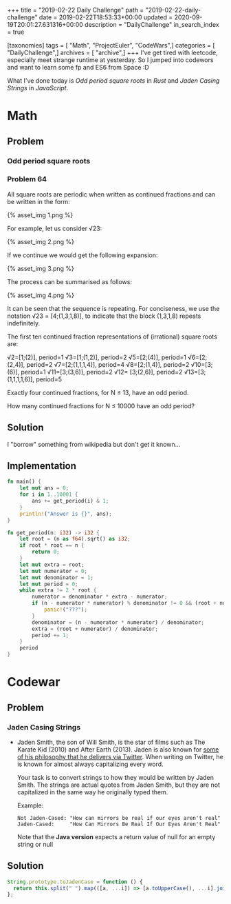 +++
title = "2019-02-22 Daily Challenge"
path = "2019-02-22-daily-challenge"
date = 2019-02-22T18:53:33+00:00
updated = 2020-09-19T20:01:27.631316+00:00
description = "DailyChallenge"
in_search_index = true

[taxonomies]
tags = [ "Math", "ProjectEuler", "CodeWars",]
categories = [ "DailyChallenge",]
archives = [ "archive",]
+++
I've get tired with leetcode, especially meet strange runtime at yesterday. So I jumped into codewors and want to learn some fp and ES6 from Space :D

What I've done today is *Odd period square roots* in *Rust* and *Jaden Casing Strings* in *JavaScript*.

<!-- more -->

# Math

## Problem

### Odd period square roots

### Problem 64

All square roots are periodic when written as continued fractions and can be written in the form:

{% asset_img 1.png %}

For example, let us consider √23:

{% asset_img 2.png %}

If we continue we would get the following expansion:

{% asset_img 3.png %}

The process can be summarised as follows:

{% asset_img 4.png %}

It can be seen that the sequence is repeating. For conciseness, we use the notation √23 = [4;(1,3,1,8)], to indicate that the block (1,3,1,8) repeats indefinitely.

The first ten continued fraction representations of (irrational) square roots are:

√2=[1;(2)], period=1
√3=[1;(1,2)], period=2
√5=[2;(4)], period=1
√6=[2;(2,4)], period=2
√7=[2;(1,1,1,4)], period=4
√8=[2;(1,4)], period=2
√10=[3;(6)], period=1
√11=[3;(3,6)], period=2
√12= [3;(2,6)], period=2
√13=[3;(1,1,1,1,6)], period=5

Exactly four continued fractions, for N ≤ 13, have an odd period.

How many continued fractions for N ≤ 10000 have an odd period?

## Solution

I "borrow" something from wikipedia but don't get it known...

## Implementation

```rust
fn main() {
    let mut ans = 0;
    for i in 1..10001 {
        ans += get_period(i) & 1;
    }
    println!("Answer is {}", ans);
}

fn get_period(n: i32) -> i32 {
    let root = (n as f64).sqrt() as i32;
    if root * root == n {
        return 0;
    }
    let mut extra = root;
    let mut numerator = 0;
    let mut denominator = 1;
    let mut period = 0;
    while extra != 2 * root {
        numerator = denominator * extra - numerator;
        if (n - numerator * numerator) % denominator != 0 && (root + numerator) % denominator != 0 {
            panic!("???");
        }
        denominator = (n - numerator * numerator) / denominator;
        extra = (root + numerator) / denominator;
        period += 1;
    }
    period
}
```

# Codewar

## Problem

### Jaden Casing Strings



- Jaden Smith, the son of Will Smith, is the star of films such as The Karate Kid (2010) and After Earth (2013). Jaden is also known for [some of his philosophy that he delivers via Twitter](https://twitter.com/officialjaden). When writing on Twitter, he is known for almost always capitalizing every word.

  Your task is to convert strings to how they would be written by Jaden Smith. The strings are actual quotes from Jaden Smith, but they are not capitalized in the same way he originally typed them.

  Example:

  ```
  Not Jaden-Cased: "How can mirrors be real if our eyes aren't real"
  Jaden-Cased:     "How Can Mirrors Be Real If Our Eyes Aren't Real"
  ```

  Note that the **Java version** expects a return value of null for an empty string or null

## Solution

```js
String.prototype.toJadenCase = function () {
  return this.split(" ").map(([a, ...i]) => [a.toUpperCase(), ...i].join("")).join(" ");
};
```